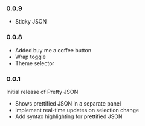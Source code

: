 ### 0.0.9

- Sticky JSON


### 0.0.8

- Added buy me a coffee button
- Wrap toggle
- Theme selector


### 0.0.1

Initial release of Pretty JSON

- Shows prettified JSON in a separate panel
- Implement real-time updates on selection change
- Add syntax highlighting for prettified JSON
